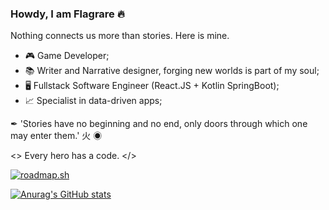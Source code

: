 ### Howdy, I am Flagrare 🔥

Nothing connects us more than stories. Here is mine.

- 🎮 Game Developer;
- 📚 Writer and Narrative designer, forging new worlds is part of my soul; 
- 🖥️ Fullstack Software Engineer (React.JS + Kotlin SpringBoot);
- 📈 Specialist in data-driven apps;

✒ 'Stories have no beginning and no end, only doors through which one may enter them.' 火 ◉

<> Every hero has a code. </>

[![roadmap.sh](https://api.roadmap.sh/v1-badge/wide/64d7f7c3aa497d7fa52cb2c8?variant=dark&roadmaps=cpp)](https://roadmap.sh)

[![Anurag's GitHub stats](https://github-readme-stats.vercel.app/api?username=flagrare&hide_title=true&show_icons=true&include_all_commits=false&count_private=true&line_height=25&hide=issues&bg_color=000&title_color=FF0000&text_color=FFF&border_radius=3&border_color=FFF&icon_color=FF0000&theme=jolly)](https://github.com/anuraghazra/github-readme-stats)
<!--
**Flagrare/flagrare** is a ✨ _special_ ✨ repository because its `README.md` (this file) appears on your GitHub profile.

Here are some ideas to get you started:

- 🔭 I’m currently working on ...
- 🌱 I’m currently learning ...
- 👯 I’m looking to collaborate on ...
- 🤔 I’m looking for help with ...
- 💬 Ask me about ...
- 📫 How to reach me: ...
- 😄 Pronouns: ...
- ⚡ Fun fact: ...
-->
